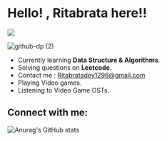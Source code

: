                                           
#                                Hello! , Ritabrata here!!
![](https://komarev.com/ghpvc/?username=Ritax2003&color=green&style=plastic)

![github-dp (2)](https://user-images.githubusercontent.com/82272821/189716208-18c89433-a420-48a5-9847-2fac97f50da6.png)

- Currently learning **Data Structure & Algorithms**.
- Solving questions on **Leetcode**.
- Contact me : [Ritabratadey1296@gmail.com]()
- Playing Video games.
- Listening to Video Game OSTs.

## Connect with me:


![Anurag's GitHub stats](https://github-readme-stats.vercel.app/api?username=Ritax2003&show_icons=true&theme=merko)

